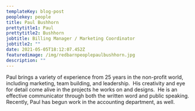 ```yaml
---
templateKey: blog-post
peoplekey: people
title: Paul Bushhorn
prettytitle1: Paul
prettytitle2: Bushhorn
jobtitle: Billing Manager / Marketing Coordinator
jobtitle2: ""
date: 2021-05-05T18:12:07.452Z
featuredimage: /img/redbarnpeoplepaulbushhorn.jpg
description: ""
---
```

<!--StartFragment-->

Paul brings a variety of experience from 25 years in the non-profit world, including marketing, team building, and leadership.  His creativity and eye for detail come alive in the projects he works on and designs.  He is an effective communicator through both the written word and public speaking. Recently, Paul has begun work in the accounting department, as well. 

<!--EndFragment-->